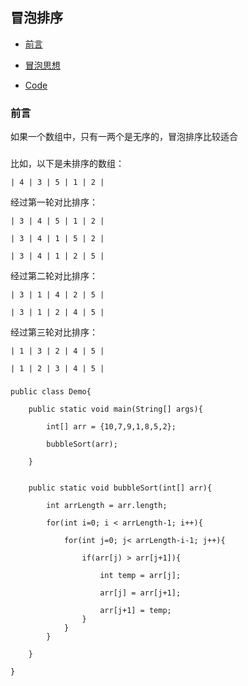 

## 冒泡排序

*   [前言](#pre)

*   [冒泡思想](#idea)

*   [Code](#code)


<h3 id="pre">前言</h3>

如果一个数组中，只有一两个是无序的，冒泡排序比较适合


<h3 id="idea"></h3>


比如，以下是未排序的数组：

    | 4 | 3 | 5 | 1 | 2 |

    
经过第一轮对比排序：

    | 3 | 4 | 5 | 1 | 2 |
    
    | 3 | 4 | 1 | 5 | 2 |
    
    | 3 | 4 | 1 | 2 | 5 |
    
经过第二轮对比排序：
    
    | 3 | 1 | 4 | 2 | 5 |
    
    | 3 | 1 | 2 | 4 | 5 |
    
经过第三轮对比排序：

    | 1 | 3 | 2 | 4 | 5 |

    | 1 | 2 | 3 | 4 | 5 |


<h3 id="code"></h3>


    public class Demo{
    
        public static void main(String[] args){
        
            int[] arr = {10,7,9,1,8,5,2};
            
            bubbleSort(arr);
        
        }
        
        
        public static void bubbleSort(int[] arr){
        
            int arrLength = arr.length;
            
            for(int i=0; i < arrLength-1; i++){
            
                for(int j=0; j< arrLength-i-1; j++){
                
                    if(arr[j) > arr[j+1]){
                        
                        int temp = arr[j];
                        
                        arr[j] = arr[j+1];
                        
                        arr[j+1] = temp;
                    }
                }
            }
        
        }
        
    }
